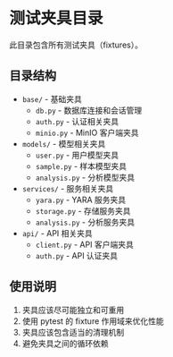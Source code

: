 # 测试夹具目录

此目录包含所有测试夹具（fixtures）。

## 目录结构

- `base/` - 基础夹具
  - `db.py` - 数据库连接和会话管理
  - `auth.py` - 认证相关夹具
  - `minio.py` - MinIO 客户端夹具
- `models/` - 模型相关夹具
  - `user.py` - 用户模型夹具
  - `sample.py` - 样本模型夹具
  - `analysis.py` - 分析模型夹具
- `services/` - 服务相关夹具
  - `yara.py` - YARA 服务夹具
  - `storage.py` - 存储服务夹具
  - `analysis.py` - 分析服务夹具
- `api/` - API 相关夹具
  - `client.py` - API 客户端夹具
  - `auth.py` - API 认证夹具

## 使用说明

1. 夹具应该尽可能独立和可重用
2. 使用 pytest 的 fixture 作用域来优化性能
3. 夹具应该包含适当的清理机制
4. 避免夹具之间的循环依赖 
